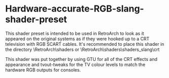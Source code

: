 # Hardware-accurate-RGB-slang-shader-preset
This shader preset is intended to be used in RetroArch to look as it appeared on the original systems as if they were hooked up to a CRT television with RGB SCART cables. It's recommended to place this shader in the directory \RetroArch\shaders or \RetroArch\shaders\shaders_slang\crt

This shader was put together by using GTU for all of the CRT effects and appearance and tvout-tweaks for the TV colour levels to match the hardware RGB outputs for consoles.

